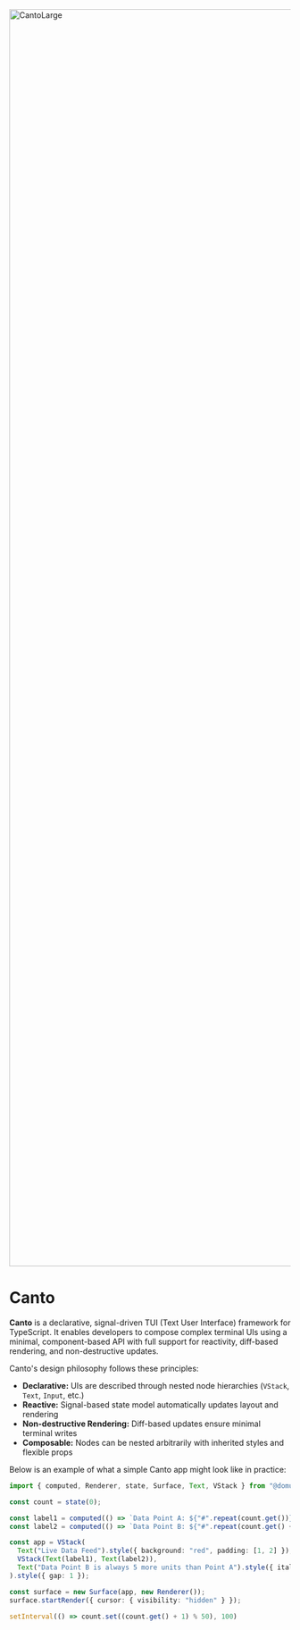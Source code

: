 <img width="7000" height="2251" alt="CantoLarge" src="https://github.com/user-attachments/assets/5546253d-53c0-4f13-9f0b-149466174f86" />

# Canto

**Canto** is a declarative, signal-driven TUI (Text User Interface) framework for TypeScript. It enables developers to compose complex terminal UIs using a minimal, component-based API with full support for reactivity, diff-based rendering, and non-destructive updates.

Canto's design philosophy follows these principles:

- **Declarative:** UIs are described through nested node hierarchies (`VStack`, `Text`, `Input`, etc.)
- **Reactive:** Signal-based state model automatically updates layout and rendering
- **Non-destructive Rendering:** Diff-based updates ensure minimal terminal writes
- **Composable:** Nodes can be nested arbitrarily with inherited styles and flexible props

Below is an example of what a simple Canto app might look like in practice:

```ts
import { computed, Renderer, state, Surface, Text, VStack } from "@domurso/canto"

const count = state(0);

const label1 = computed(() => `Data Point A: ${"#".repeat(count.get())}`);
const label2 = computed(() => `Data Point B: ${"#".repeat(count.get() + 5)}`);

const app = VStack(
  Text("Live Data Feed").style({ background: "red", padding: [1, 2] }),
  VStack(Text(label1), Text(label2)),
  Text("Data Point B is always 5 more units than Point A").style({ italic: true })
).style({ gap: 1 });

const surface = new Surface(app, new Renderer());
surface.startRender({ cursor: { visibility: "hidden" } });

setInterval(() => count.set((count.get() + 1) % 50), 100)
```
